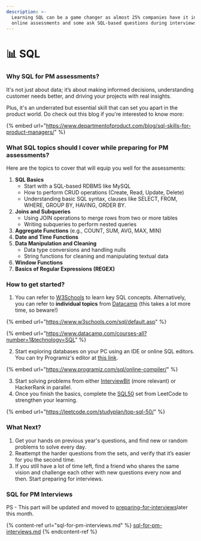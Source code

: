 ```yaml
---
description: >-
  Learning SQL can be a game changer as almost 25% companies have it in their
  online assessments and some ask SQL-based questions during interviews.
---
```


# 📊 SQL

### Why SQL for PM assessments?

It's not just about data; it’s about making informed decisions, understanding customer needs better, and driving your projects with real insights.&#x20;

Plus, it's an underrated but essential skill that can set you apart in the product world. Do check out this blog if you're interested to know more:

{% embed url="https://www.departmentofproduct.com/blog/sql-skills-for-product-managers/" %}

### What SQL topics should I cover while preparing for PM assessments?

Here are the topics to cover that will equip you well for the assessments:

1. **SQL Basics**
   * Start with a SQL-based RDBMS like MySQL
   * How to perform CRUD operations (Create, Read, Update, Delete)
   * Understanding basic SQL syntax, clauses like SELECT, FROM, WHERE, GROUP BY, HAVING, ORDER BY.
2. **Joins and Subqueries**
   * Using JOIN operations to merge rows from two or more tables
   * Writing subqueries to perform nested queries
3. **Aggregate Functions** (e.g., COUNT, SUM, AVG, MAX, MIN)
4. **Date and Time Functions**
5. **Data Manipulation and Cleaning**
   * Data type conversions and handling nulls
   * String functions for cleaning and manipulating textual data
6. **Window Functions**
7. **Basics of Regular Expressions (REGEX)**

### How to get started?

1. You can refer to [W3Schools](https://www.w3schools.com/sql/default.asp) to learn key SQL concepts. Alternatively, you can refer to **individual topics** from [Datacamp](https://www.datacamp.com/courses-all?number=1\&technology=SQL) (this takes a lot more time, so beware!)

{% embed url="https://www.w3schools.com/sql/default.asp" %}

{% embed url="https://www.datacamp.com/courses-all?number=1&technology=SQL" %}

2. Start exploring databases on your PC using an IDE or online SQL editors. You can try Programiz's editor at [this link](https://www.programiz.com/sql/online-compiler/).

{% embed url="https://www.programiz.com/sql/online-compiler/" %}

3. Start solving problems from either [InterviewBit](https://www.interviewbit.com/courses/databases/sql-queries) (more relevant) or HackerRank in parallel.
4. Once you finish the basics, complete the [SQL50](https://leetcode.com/studyplan/top-sql-50/) set from LeetCode to strengthen your learning.

{% embed url="https://leetcode.com/studyplan/top-sql-50/" %}

### What Next?

1. Get your hands on previous year's questions, and find new or random problems to solve every day.
2. Reattempt the harder questions from the sets, and verify that it’s easier for you the second time.&#x20;
3. If you still have a lot of time left, find a friend who shares the same vision and challenge each other with new questions every now and then. Start preparing for interviews.

### SQL for PM Interviews

PS - This part will be updated and moved to [preparing-for-interviews](../../preparing-for-interviews/ "mention")later this month.

{% content-ref url="sql-for-pm-interviews.md" %}
[sql-for-pm-interviews.md](sql-for-pm-interviews.md)
{% endcontent-ref %}

